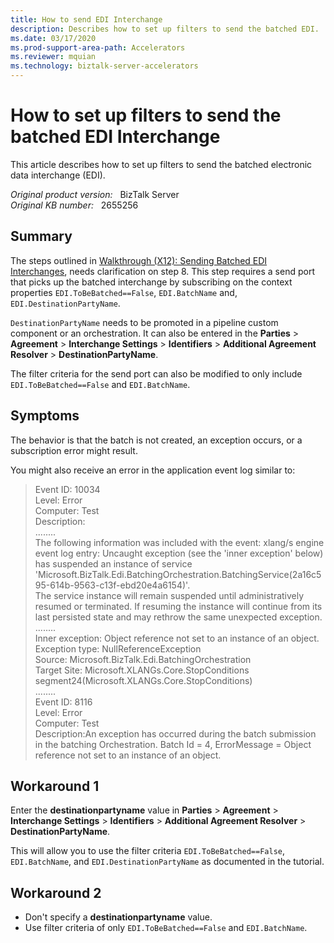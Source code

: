 ```yaml
---
title: How to send EDI Interchange
description: Describes how to set up filters to send the batched EDI.
ms.date: 03/17/2020
ms.prod-support-area-path: Accelerators
ms.reviewer: mquian
ms.technology: biztalk-server-accelerators
---
```

# How to set up filters to send the batched EDI Interchange

This article describes how to set up filters to send the batched electronic data interchange (EDI).

_Original product version:_ &nbsp;  BizTalk Server  
_Original KB number:_ &nbsp; 2655256

## Summary

The steps outlined in [Walkthrough (X12): Sending Batched EDI Interchanges](/biztalk/core/walkthrough-x12-sending-batched-edi-interchanges), needs clarification on step 8. This step requires a send port that picks up the batched interchange by subscribing on the context properties `EDI.ToBeBatched==False`, `EDI.BatchName` and, `EDI.DestinationPartyName`.

`DestinationPartyName` needs to be promoted in a pipeline custom component or an orchestration. It can also be entered in the **Parties** > **Agreement** > **Interchange Settings** > **Identifiers** > **Additional Agreement Resolver** > **DestinationPartyName**.

The filter criteria for the send port can also be modified to only include `EDI.ToBeBatched==False` and `EDI.BatchName`.

## Symptoms

The behavior is that the batch is not created, an exception occurs, or a subscription error might result.

You might also receive an error in the application event log similar to:

> Event ID: 10034  
> Level: Error  
> Computer: Test  
> Description:  
>........  
> The following information was included with the event: xlang/s engine event log entry: Uncaught exception (see the 'inner exception' below) has suspended an instance of service 'Microsoft.BizTalk.Edi.BatchingOrchestration.BatchingService(2a16c595-614b-9563-c13f-ebd20e4a6154)'.  
> The service instance will remain suspended until administratively resumed or terminated. If resuming the instance will continue from its last persisted state and may rethrow the same unexpected exception.  
> ........  
>Inner exception: Object reference not set to an instance of an object.  
>Exception type: NullReferenceException  
>Source: Microsoft.BizTalk.Edi.BatchingOrchestration  
>Target Site: Microsoft.XLANGs.Core.StopConditions segment24(Microsoft.XLANGs.Core.StopConditions)  
>........  
>Event ID: 8116  
>Level: Error  
>Computer: Test  
>Description:An exception has occurred during the batch submission in the batching Orchestration. Batch Id = 4, ErrorMessage = Object reference not set to an instance of an object.

## Workaround 1

Enter the **destinationpartyname** value in **Parties** > **Agreement** > **Interchange Settings** > **Identifiers** > **Additional Agreement Resolver** > **DestinationPartyName**.

This will allow you to use the filter criteria `EDI.ToBeBatched==False`, `EDI.BatchName`, and `EDI.DestinationPartyName` as documented in the tutorial.

## Workaround 2

- Don't specify a **destinationpartyname** value.
- Use filter criteria of only `EDI.ToBeBatched==False` and `EDI.BatchName`.
